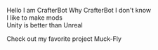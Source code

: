 Hello I am CrafterBot 
   Why CrafterBot I don't know<br>
   I like to make mods<br>
   Unity is better than Unreal<br>

Check out my favorite project Muck-Fly
